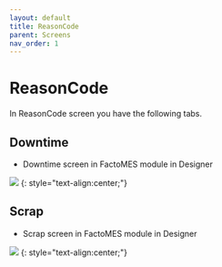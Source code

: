 ```yaml
---
layout: default
title: ReasonCode
parent: Screens
nav_order: 1
---
```

# ReasonCode

In ReasonCode screen you have the following tabs.

## Downtime
* Downtime screen in FactoMES module in Designer

![](../../../assets/images/screens/downtime.png)
{: style="text-align:center;"}

## Scrap
* Scrap screen in FactoMES module in Designer

![](../../../assets/images/screens/scrap.png) 
{: style="text-align:center;"}




